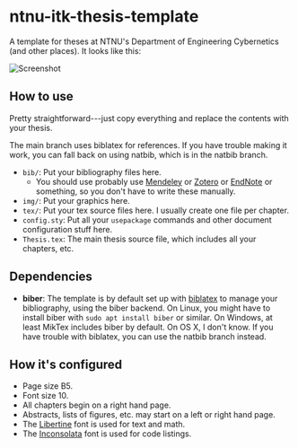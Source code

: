 # ntnu-itk-thesis-template
A template for theses at NTNU's Department of Engineering Cybernetics (and other places). It looks like this:

![Screenshot](screenshot.png)

## How to use
Pretty straightforward---just copy everything and replace the contents with your thesis.

The main branch uses biblatex for references. If you have trouble making it work, you can fall back on using natbib, which is in the natbib branch.

* `bib/`: Put your bibliography files here.
    - You should use probably use [Mendeley](https://mendeley.com) or [Zotero](http://zotero.org) or [EndNote](https://endnote.com) or something, so you don't have to write these manually.
* `img/`: Put your graphics here.
* `tex/`: Put your tex source files here. I usually create one file per chapter.
* `config.sty`: Put all your `usepackage` commands and other document configuration stuff here.
* `Thesis.tex`: The main thesis source file, which includes all your chapters, etc.

## Dependencies

* __biber__: The template is by default set up with [biblatex](https://www.sharelatex.com/learn/Bibliography_management_in_LaTeX) to manage your bibliography, using the biber backend. On Linux, you might have to install biber with `sudo apt install biber` or similar. On Windows, at least MikTex includes biber by default. On OS X, I don't know. If you have trouble with biblatex, you can use the natbib branch instead.

## How it's configured

* Page size B5.
* Font size 10.
* All chapters begin on a right hand page.
* Abstracts, lists of figures, etc. may start on a left or right hand page.
* The [Libertine](https://en.wikipedia.org/wiki/Linux_Libertine) font is used for text and math.
* The [Inconsolata](https://en.wikipedia.org/wiki/Inconsolata) font is used for code listings.
